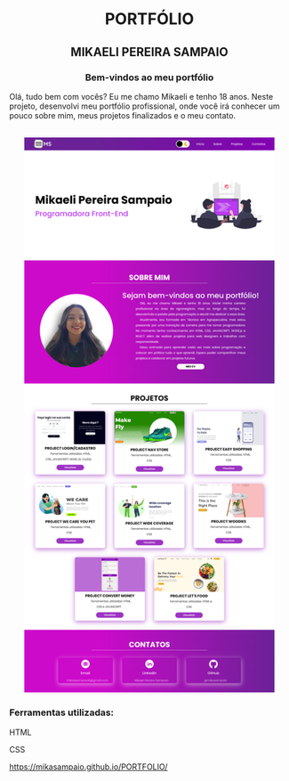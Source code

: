 <h1 align="center">PORTFÓLIO </h1>
<h2 align="center">MIKAELI PEREIRA SAMPAIO</h1>

<h3 align="center">Bem-vindos ao meu portfólio </h3>

<p>Olá, tudo bem com vocês? Eu me chamo Mikaeli e tenho 18 anos. Neste projeto,
desenvolvi meu portfólio profissional, onde você irá conhecer um pouco sobre mim, 
meus projetos finalizados e o meu contato. </p>
<br>
<div align="center">
<img width="450px" src="./assets/readme.png">
</div>

<h3>Ferramentas utilizadas:</h3>
<p>HTML</p>
<p>CSS</p>

<a>https://mikasampaio.github.io/PORTFOLIO/</a>


